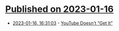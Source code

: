 # [Published on 2023-01-16](index.md)

* [2023-01-16, 16:31:03](https://news.ycombinator.com/item?id=34402292) - [YouTube Doesn't “Get It”](https://news.ycombinator.com/item?id=34402292)
